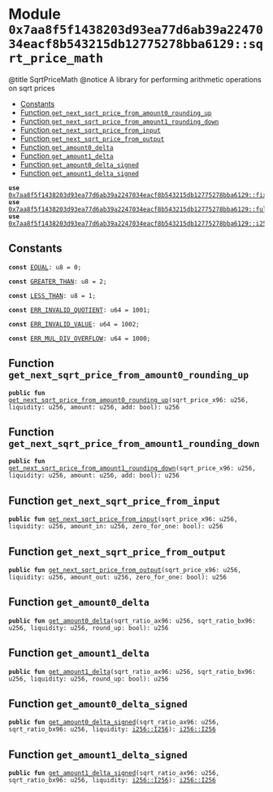 
<a id="0x7aa8f5f1438203d93ea77d6ab39a2247034eacf8b543215db12775278bba6129_sqrt_price_math"></a>

# Module `0x7aa8f5f1438203d93ea77d6ab39a2247034eacf8b543215db12775278bba6129::sqrt_price_math`

@title SqrtPriceMath
@notice A library for performing arithmetic operations on sqrt prices


-  [Constants](#@Constants_0)
-  [Function `get_next_sqrt_price_from_amount0_rounding_up`](#0x7aa8f5f1438203d93ea77d6ab39a2247034eacf8b543215db12775278bba6129_sqrt_price_math_get_next_sqrt_price_from_amount0_rounding_up)
-  [Function `get_next_sqrt_price_from_amount1_rounding_down`](#0x7aa8f5f1438203d93ea77d6ab39a2247034eacf8b543215db12775278bba6129_sqrt_price_math_get_next_sqrt_price_from_amount1_rounding_down)
-  [Function `get_next_sqrt_price_from_input`](#0x7aa8f5f1438203d93ea77d6ab39a2247034eacf8b543215db12775278bba6129_sqrt_price_math_get_next_sqrt_price_from_input)
-  [Function `get_next_sqrt_price_from_output`](#0x7aa8f5f1438203d93ea77d6ab39a2247034eacf8b543215db12775278bba6129_sqrt_price_math_get_next_sqrt_price_from_output)
-  [Function `get_amount0_delta`](#0x7aa8f5f1438203d93ea77d6ab39a2247034eacf8b543215db12775278bba6129_sqrt_price_math_get_amount0_delta)
-  [Function `get_amount1_delta`](#0x7aa8f5f1438203d93ea77d6ab39a2247034eacf8b543215db12775278bba6129_sqrt_price_math_get_amount1_delta)
-  [Function `get_amount0_delta_signed`](#0x7aa8f5f1438203d93ea77d6ab39a2247034eacf8b543215db12775278bba6129_sqrt_price_math_get_amount0_delta_signed)
-  [Function `get_amount1_delta_signed`](#0x7aa8f5f1438203d93ea77d6ab39a2247034eacf8b543215db12775278bba6129_sqrt_price_math_get_amount1_delta_signed)


<pre><code><b>use</b> <a href="fixedpoint96.md#0x7aa8f5f1438203d93ea77d6ab39a2247034eacf8b543215db12775278bba6129_fixedpoint96">0x7aa8f5f1438203d93ea77d6ab39a2247034eacf8b543215db12775278bba6129::fixedpoint96</a>;
<b>use</b> <a href="fullmath.md#0x7aa8f5f1438203d93ea77d6ab39a2247034eacf8b543215db12775278bba6129_fullmath">0x7aa8f5f1438203d93ea77d6ab39a2247034eacf8b543215db12775278bba6129::fullmath</a>;
<b>use</b> <a href="i256.md#0x7aa8f5f1438203d93ea77d6ab39a2247034eacf8b543215db12775278bba6129_i256">0x7aa8f5f1438203d93ea77d6ab39a2247034eacf8b543215db12775278bba6129::i256</a>;
</code></pre>



<a id="@Constants_0"></a>

## Constants


<a id="0x7aa8f5f1438203d93ea77d6ab39a2247034eacf8b543215db12775278bba6129_sqrt_price_math_EQUAL"></a>



<pre><code><b>const</b> <a href="sqrt_price_math.md#0x7aa8f5f1438203d93ea77d6ab39a2247034eacf8b543215db12775278bba6129_sqrt_price_math_EQUAL">EQUAL</a>: u8 = 0;
</code></pre>



<a id="0x7aa8f5f1438203d93ea77d6ab39a2247034eacf8b543215db12775278bba6129_sqrt_price_math_GREATER_THAN"></a>



<pre><code><b>const</b> <a href="sqrt_price_math.md#0x7aa8f5f1438203d93ea77d6ab39a2247034eacf8b543215db12775278bba6129_sqrt_price_math_GREATER_THAN">GREATER_THAN</a>: u8 = 2;
</code></pre>



<a id="0x7aa8f5f1438203d93ea77d6ab39a2247034eacf8b543215db12775278bba6129_sqrt_price_math_LESS_THAN"></a>



<pre><code><b>const</b> <a href="sqrt_price_math.md#0x7aa8f5f1438203d93ea77d6ab39a2247034eacf8b543215db12775278bba6129_sqrt_price_math_LESS_THAN">LESS_THAN</a>: u8 = 1;
</code></pre>



<a id="0x7aa8f5f1438203d93ea77d6ab39a2247034eacf8b543215db12775278bba6129_sqrt_price_math_ERR_INVALID_QUOTIENT"></a>



<pre><code><b>const</b> <a href="sqrt_price_math.md#0x7aa8f5f1438203d93ea77d6ab39a2247034eacf8b543215db12775278bba6129_sqrt_price_math_ERR_INVALID_QUOTIENT">ERR_INVALID_QUOTIENT</a>: u64 = 1001;
</code></pre>



<a id="0x7aa8f5f1438203d93ea77d6ab39a2247034eacf8b543215db12775278bba6129_sqrt_price_math_ERR_INVALID_VALUE"></a>



<pre><code><b>const</b> <a href="sqrt_price_math.md#0x7aa8f5f1438203d93ea77d6ab39a2247034eacf8b543215db12775278bba6129_sqrt_price_math_ERR_INVALID_VALUE">ERR_INVALID_VALUE</a>: u64 = 1002;
</code></pre>



<a id="0x7aa8f5f1438203d93ea77d6ab39a2247034eacf8b543215db12775278bba6129_sqrt_price_math_ERR_MUL_DIV_OVERFLOW"></a>



<pre><code><b>const</b> <a href="sqrt_price_math.md#0x7aa8f5f1438203d93ea77d6ab39a2247034eacf8b543215db12775278bba6129_sqrt_price_math_ERR_MUL_DIV_OVERFLOW">ERR_MUL_DIV_OVERFLOW</a>: u64 = 1000;
</code></pre>



<a id="0x7aa8f5f1438203d93ea77d6ab39a2247034eacf8b543215db12775278bba6129_sqrt_price_math_get_next_sqrt_price_from_amount0_rounding_up"></a>

## Function `get_next_sqrt_price_from_amount0_rounding_up`



<pre><code><b>public</b> <b>fun</b> <a href="sqrt_price_math.md#0x7aa8f5f1438203d93ea77d6ab39a2247034eacf8b543215db12775278bba6129_sqrt_price_math_get_next_sqrt_price_from_amount0_rounding_up">get_next_sqrt_price_from_amount0_rounding_up</a>(sqrt_price_x96: u256, liquidity: u256, amount: u256, add: bool): u256
</code></pre>



<a id="0x7aa8f5f1438203d93ea77d6ab39a2247034eacf8b543215db12775278bba6129_sqrt_price_math_get_next_sqrt_price_from_amount1_rounding_down"></a>

## Function `get_next_sqrt_price_from_amount1_rounding_down`



<pre><code><b>public</b> <b>fun</b> <a href="sqrt_price_math.md#0x7aa8f5f1438203d93ea77d6ab39a2247034eacf8b543215db12775278bba6129_sqrt_price_math_get_next_sqrt_price_from_amount1_rounding_down">get_next_sqrt_price_from_amount1_rounding_down</a>(sqrt_price_x96: u256, liquidity: u256, amount: u256, add: bool): u256
</code></pre>



<a id="0x7aa8f5f1438203d93ea77d6ab39a2247034eacf8b543215db12775278bba6129_sqrt_price_math_get_next_sqrt_price_from_input"></a>

## Function `get_next_sqrt_price_from_input`



<pre><code><b>public</b> <b>fun</b> <a href="sqrt_price_math.md#0x7aa8f5f1438203d93ea77d6ab39a2247034eacf8b543215db12775278bba6129_sqrt_price_math_get_next_sqrt_price_from_input">get_next_sqrt_price_from_input</a>(sqrt_price_x96: u256, liquidity: u256, amount_in: u256, zero_for_one: bool): u256
</code></pre>



<a id="0x7aa8f5f1438203d93ea77d6ab39a2247034eacf8b543215db12775278bba6129_sqrt_price_math_get_next_sqrt_price_from_output"></a>

## Function `get_next_sqrt_price_from_output`



<pre><code><b>public</b> <b>fun</b> <a href="sqrt_price_math.md#0x7aa8f5f1438203d93ea77d6ab39a2247034eacf8b543215db12775278bba6129_sqrt_price_math_get_next_sqrt_price_from_output">get_next_sqrt_price_from_output</a>(sqrt_price_x96: u256, liquidity: u256, amount_out: u256, zero_for_one: bool): u256
</code></pre>



<a id="0x7aa8f5f1438203d93ea77d6ab39a2247034eacf8b543215db12775278bba6129_sqrt_price_math_get_amount0_delta"></a>

## Function `get_amount0_delta`



<pre><code><b>public</b> <b>fun</b> <a href="sqrt_price_math.md#0x7aa8f5f1438203d93ea77d6ab39a2247034eacf8b543215db12775278bba6129_sqrt_price_math_get_amount0_delta">get_amount0_delta</a>(sqrt_ratio_ax96: u256, sqrt_ratio_bx96: u256, liquidity: u256, round_up: bool): u256
</code></pre>



<a id="0x7aa8f5f1438203d93ea77d6ab39a2247034eacf8b543215db12775278bba6129_sqrt_price_math_get_amount1_delta"></a>

## Function `get_amount1_delta`



<pre><code><b>public</b> <b>fun</b> <a href="sqrt_price_math.md#0x7aa8f5f1438203d93ea77d6ab39a2247034eacf8b543215db12775278bba6129_sqrt_price_math_get_amount1_delta">get_amount1_delta</a>(sqrt_ratio_ax96: u256, sqrt_ratio_bx96: u256, liquidity: u256, round_up: bool): u256
</code></pre>



<a id="0x7aa8f5f1438203d93ea77d6ab39a2247034eacf8b543215db12775278bba6129_sqrt_price_math_get_amount0_delta_signed"></a>

## Function `get_amount0_delta_signed`



<pre><code><b>public</b> <b>fun</b> <a href="sqrt_price_math.md#0x7aa8f5f1438203d93ea77d6ab39a2247034eacf8b543215db12775278bba6129_sqrt_price_math_get_amount0_delta_signed">get_amount0_delta_signed</a>(sqrt_ratio_ax96: u256, sqrt_ratio_bx96: u256, liquidity: <a href="i256.md#0x7aa8f5f1438203d93ea77d6ab39a2247034eacf8b543215db12775278bba6129_i256_I256">i256::I256</a>): <a href="i256.md#0x7aa8f5f1438203d93ea77d6ab39a2247034eacf8b543215db12775278bba6129_i256_I256">i256::I256</a>
</code></pre>



<a id="0x7aa8f5f1438203d93ea77d6ab39a2247034eacf8b543215db12775278bba6129_sqrt_price_math_get_amount1_delta_signed"></a>

## Function `get_amount1_delta_signed`



<pre><code><b>public</b> <b>fun</b> <a href="sqrt_price_math.md#0x7aa8f5f1438203d93ea77d6ab39a2247034eacf8b543215db12775278bba6129_sqrt_price_math_get_amount1_delta_signed">get_amount1_delta_signed</a>(sqrt_ratio_ax96: u256, sqrt_ratio_bx96: u256, liquidity: <a href="i256.md#0x7aa8f5f1438203d93ea77d6ab39a2247034eacf8b543215db12775278bba6129_i256_I256">i256::I256</a>): <a href="i256.md#0x7aa8f5f1438203d93ea77d6ab39a2247034eacf8b543215db12775278bba6129_i256_I256">i256::I256</a>
</code></pre>
